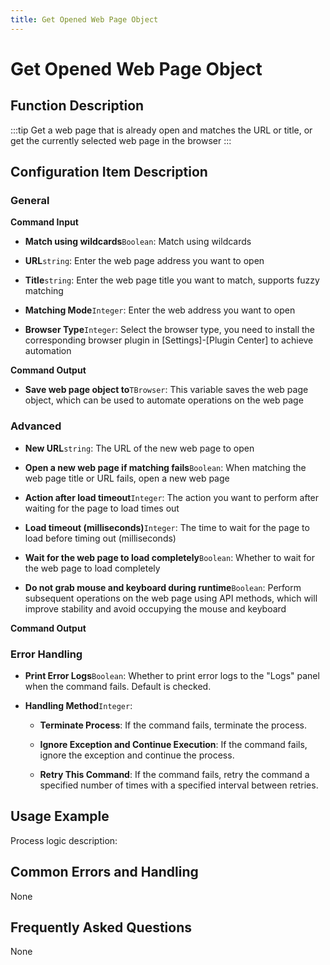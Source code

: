 ```yaml
---
title: Get Opened Web Page Object
---
```


# Get Opened Web Page Object

## Function Description

:::tip 
Get a web page that is already open and matches the URL or title, or get the currently selected web page in the browser
:::

## Configuration Item Description

### General

**Command Input**

- **Match using wildcards**`Boolean`: Match using wildcards

- **URL**`string`: Enter the web page address you want to open

- **Title**`string`: Enter the web page title you want to match, supports fuzzy matching

- **Matching Mode**`Integer`: Enter the web address you want to open

- **Browser Type**`Integer`: Select the browser type, you need to install the corresponding browser plugin in [Settings]-[Plugin Center] to achieve automation


**Command Output**

- **Save web page object to**`TBrowser`: This variable saves the web page object, which can be used to automate operations on the web page

### Advanced

- **New URL**`string`: The URL of the new web page to open

- **Open a new web page if matching fails**`Boolean`: When matching the web page title or URL fails, open a new web page

- **Action after load timeout**`Integer`: The action you want to perform after waiting for the page to load times out

- **Load timeout (milliseconds)**`Integer`: The time to wait for the page to load before timing out (milliseconds)

- **Wait for the web page to load completely**`Boolean`: Whether to wait for the web page to load completely

- **Do not grab mouse and keyboard during runtime**`Boolean`: Perform subsequent operations on the web page using API methods, which will improve stability and avoid occupying the mouse and keyboard


**Command Output**

### Error Handling

- **Print Error Logs**`Boolean`: Whether to print error logs to the "Logs" panel when the command fails. Default is checked. 

- **Handling Method**`Integer`:

    - **Terminate Process**: If the command fails, terminate the process.

    - **Ignore Exception and Continue Execution**: If the command fails, ignore the exception and continue the process.

    - **Retry This Command**: If the command fails, retry the command a specified number of times with a specified interval between retries.

## Usage Example

Process logic description:

## Common Errors and Handling

None

## Frequently Asked Questions

None

